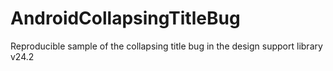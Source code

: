 # AndroidCollapsingTitleBug
Reproducible sample of the collapsing title bug in the design support library v24.2
